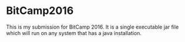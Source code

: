# BitCamp2016
This is my submission for BitCamp 2016. It is a single executable jar file which will run on any system that has a java installation.
